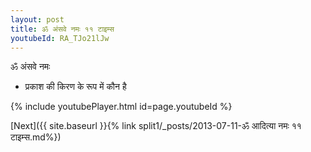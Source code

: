 ```yaml
---
layout: post
title: ॐ अंसवे नमः ११ टाइम्स
youtubeId: RA_TJo21lJw
---
```

 
 
 ॐ अंसवे नमः  
 
 -  प्रकाश की किरण के रूप में कौन है 
 
  
 
  
 
 
 
 
 
 


{% include youtubePlayer.html id=page.youtubeId %}
 
[Next]({{ site.baseurl }}{% link  split1/_posts/2013-07-11-ॐ आदित्या नमः ११ टाइम्स.md%})
 
